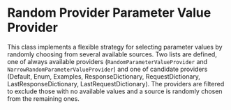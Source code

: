 # Random Provider Parameter Value Provider
This class implements a flexible strategy for selecting parameter values by randomly choosing from several available sources. Two lists are defined, one of always available providers (```RandomParameterValueProvider``` and ```NarrowRandomParameterValueProvider```) and one of candidate providers (Default, Enum, Examples, ResponseDictionary, RequestDictionary, LastResponseDictionary, LastRequestDictionary). The providers are filtered to exclude those with no available values and a source is randomly chosen from the remaining ones.